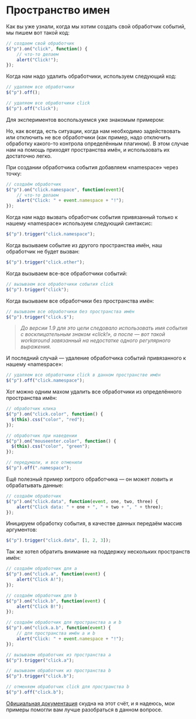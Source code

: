# Пространство имен

Как вы уже узнали, когда мы хотим создать свой обработчик событий, мы пишем вот такой код:

```javascript
// создаем свой обработчик
$("p").on("click", function() {
    // что-то делаем
    alert("Click!");
});
```

Когда нам надо удалить обработчики, используем следующий код:

```javascript
// удаляем все обработчики
$("p").off();

// удаляем все обработчики click
$("p").off("click");
```

Для экспериментов воспользуемся уже знакомым примером:

Но, как всегда, есть ситуации, когда нам необходимо задействовать или отключить не все обработчики (как пример, надо отключить обработку какого-то контрола определённым плагином). В этом случае нам на помощь приходят пространства имён, и использовать их достаточно легко.

При создании обработчика события добавляем «namespace» через точку:

```javascript
// создаём обработчик
$("p").on("click.namespace", function(event){
    // что-то делаем
    alert("Click: " + event.namespace + "!");
});
```

Когда нам надо вызвать обработчик события привязанный только к нашему «namespace» используем следующий синтаксис:

```javascript
$("p").trigger("click.namespace");
```

Когда вызываем событие из другого пространства имён, наш обработчик не будет вызван:

```javascript
$("p").trigger("click.other");
```

Когда вызываем все-все обработчики событий:

```javascript
// вызываем все обработчики события click
$("p").trigger("click");
```

Когда вызываем все обработчики без пространства имён:

```javascript
// вызываем все обработчики без пространства имён
$("p").trigger("click.$");
```

> _До версии 1.9 для это цели следовало использовать имя события с восклицательным знаком «click!», а после — вот такой workaround завязанный на недостатке одного регулярного выражения._

И последний случай — удаление обработчика событий привязанного к нашему «namespace»:

```javascript
// удаляем все обработчики click в данном пространстве имён
$("p").off("click.namespace");
```

Хот можно одним махом удалить все обработчики из определённого пространства имён:

```javascript
// обработчик клика
$("p").on("click.color", function() {
  $(this).css("color", "red");
});

// обработчик при наведении
$("p").on("mouseenter.color", function() {
  $(this).css("color", "green");
});
```

```javascript
// передумали, и все отменили
$("p").off(".namespace");
```

Ещё полезный пример хитрого обработчика — он может ловить и обрабатывать данные:

```javascript
// создаём обработчик
$("p").on("click.data", function(event, one, two, three) {
    alert("Click data: " + one + ", " + two + ", " + three);
});
```

Иницируем обработку события, в качестве данных передаём массив аргументов:

```javascript
$("p").trigger("click.data", [1, 2, 3]);
```

Так же хотел обратить внимание на поддержку нескольких пространств имён:

```javascript
// создаём обработчик для a
$("p").on("click.a", function(event) {
    alert("Click A!");
});

// создаём обработчик для b
$("p").on("click.b", function(event) {
    alert("Click B!");
});

// создаём обработчик для пространства a и b
$("p").on("click.a.b", function(event) {
    // для пространства имён a и b    
    alert("Click: " + event.namespace + "!");
});
```

```javascript
// вызываем обработчик из пространства a
$("p").trigger("click.a");
```

```javascript
// вызываем обработчик из пространства b
$("p").trigger("click.b");
```

```javascript
// отменяем обработчик click для пространства b
$("p").off("click.b");
```

[Официальная документация](http://api.jquery.com/event.namespace/) скудна на этот счёт, и я надеюсь, мои примеры помогли вам лучше разобраться в данном вопросе.
